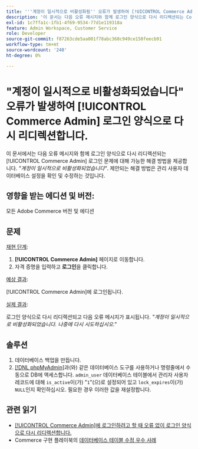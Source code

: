 ```yaml
---
title: '''계정이 일시적으로 비활성화됨'' 오류가 발생하여 [!UICONTROL Commerce Admin] 로그인 양식으로 다시 리디렉션합니다.'''
description: '이 문서는 다음 오류 메시지와 함께 로그인 양식으로 다시 리디렉션되는 Commerce 관리자 로그인 문제에 대해 가능한 솔루션을 제공합니다. *"계정이 일시적으로 비활성화되었습니다."* 제안되는 해결 방법은 관리 사용자 데이터베이스 설정을 확인 및 수정하는 것입니다.'
exl-id: 1c7ffa1c-1fb1-4f69-9534-77d1e119318a
feature: Admin Workspace, Customer Service
role: Developer
source-git-commit: f87263cde5aa001f78abc368c949ce150feecb91
workflow-type: tm+mt
source-wordcount: '240'
ht-degree: 0%

---
```


# &quot;계정이 일시적으로 비활성화되었습니다&quot; 오류가 발생하여 [!UICONTROL Commerce Admin] 로그인 양식으로 다시 리디렉션합니다.

이 문서에서는 다음 오류 메시지와 함께 로그인 양식으로 다시 리디렉션되는 [!UICONTROL Commerce Admin] 로그인 문제에 대해 가능한 해결 방법을 제공합니다. *&quot;계정이 일시적으로 비활성화되었습니다&quot;*. 제안되는 해결 방법은 관리 사용자 데이터베이스 설정을 확인 및 수정하는 것입니다.

## 영향을 받는 에디션 및 버전:

모든 Adobe Commerce 버전 및 에디션

## 문제

<u>재현 단계</u>:

1. **[!UICONTROL Commerce Admin]** 페이지로 이동합니다.
1. 자격 증명을 입력하고 **로그인**&#x200B;을 클릭합니다.

<u>예상 결과</u>:

[!UICONTROL Commerce Admin]에 로그인됩니다.

<u>실제 결과</u>:

로그인 양식으로 다시 리디렉션되고 다음 오류 메시지가 표시됩니다. *&quot;계정이 일시적으로 비활성화되었습니다. 나중에 다시 시도하십시오.&quot;*

## 솔루션

1. 데이터베이스 백업을 만듭니다.
1. [[!DNL phpMyAdmin]](https://devdocs.magento.com/guides/v2.2/install-gde/prereq/optional.html#install-optional-phpmyadmin)과(와) 같은 데이터베이스 도구를 사용하거나 명령줄에서 수동으로 DB에 액세스합니다. `admin_user` 데이터베이스 테이블에서 관리자 사용자 레코드에 대해 `is_active`이(가) &quot;`1`&quot;(으)로 설정되어 있고 `lock_expires`이(가) `NULL`인지 확인하십시오. 필요한 경우 이러한 값을 재설정합니다.

## 관련 읽기

* [[!UICONTROL Commerce Admin]에 로그인하려고 할 때 오류 없이 로그인 양식으로 다시 리디렉션합니다.](https://experienceleague.adobe.com/en/docs/commerce-knowledge-base/kb/troubleshooting/miscellaneous/login-redirect-when-trying-to-login-to-magento-admin)
* Commerce 구현 플레이북의 [데이터베이스 테이블 수정 우수 사례](https://experienceleague.adobe.com/en/docs/commerce-operations/implementation-playbook/best-practices/development/modifying-core-and-third-party-tables#why-adobe-recommends-avoiding-modifications)
